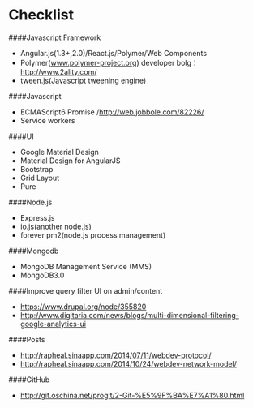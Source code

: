 Checklist
=========

####Javascript Framework
- Angular.js(1.3+,2.0)/React.js/Polymer/Web Components
- Polymer(www.polymer-project.org) developer bolg：http://www.2ality.com/
- tween.js(Javascript tweening engine)

####Javascript
- ECMAScript6 Promise /http://web.jobbole.com/82226/
- Service workers

####UI
- Google Material Design
- Material Design for AngularJS
- Bootstrap
- Grid Layout
- Pure

####Node.js
- Express.js
- io.js(another node.js)
- forever pm2(node.js process management)

####Mongodb
- MongoDB Management Service (MMS)
- MongoDB3.0

####Improve query filter UI on admin/content
- https://www.drupal.org/node/355820
- http://www.digitaria.com/news/blogs/multi-dimensional-filtering-google-analytics-ui

####Posts
- http://rapheal.sinaapp.com/2014/07/11/webdev-protocol/
- http://rapheal.sinaapp.com/2014/10/24/webdev-network-model/

####GitHub
- http://git.oschina.net/progit/2-Git-%E5%9F%BA%E7%A1%80.html
